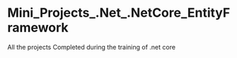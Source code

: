 # Mini_Projects_.Net_.NetCore_EntityFramework
All the projects Completed during the training of .net core

